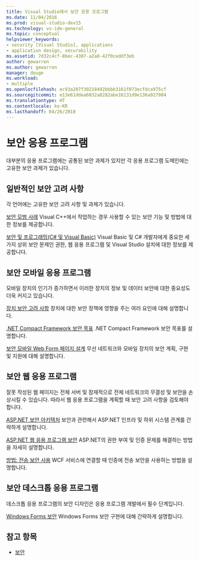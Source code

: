```yaml
---
title: Visual Studio에서 보안 응용 프로그램
ms.date: 11/04/2016
ms.prod: visual-studio-dev15
ms.technology: vs-ide-general
ms.topic: conceptual
helpviewer_keywords:
- security [Visual Studio], applications
- application design, securability
ms.assetid: 7d32c4cf-8bec-4307-a2a8-42f0ceddf3eb
author: gewarren
ms.author: gewarren
manager: douge
ms.workload:
- multiple
ms.openlocfilehash: ec93a207f30218492bbbb3161f073ecfdca975cf
ms.sourcegitcommit: e13e61ddea6032a8282abe16131d9e136a927984
ms.translationtype: HT
ms.contentlocale: ko-KR
ms.lasthandoff: 04/26/2018
---
```

# <a name="secure-applications"></a>보안 응용 프로그램

대부분의 응용 프로그램에는 공통된 보안 과제가 있지만 각 응용 프로그램 도메인에는 고유한 보안 과제가 있습니다.

## <a name="general-security-considerations"></a>일반적인 보안 고려 사항
 각 언어에는 고유한 보안 고려 사항 및 과제가 있습니다.

 [보안 모범 사례](/cpp/top/security-best-practices-for-cpp) Visual C++에서 작업하는 경우 사용할 수 있는 보안 기능 및 방법에 대한 정보를 제공합니다.

 [보안 및 프로그래밍(C# 및 Visual Basic)](https://msdn.microsoft.com/library/ms233782(v=vs.100).aspx) Visual Basic 및 C# 개발자에게 중요한 세 가지 상위 보안 문제인 권한, 웹 응용 프로그램 및 Visual Studio 설치에 대한 정보를 제공합니다.

## <a name="secure-mobile-applications"></a>보안 모바일 응용 프로그램
 모바일 장치의 인기가 증가하면서 이러한 장치의 정보 및 데이터 보안에 대한 중요성도 더욱 커지고 있습니다.

 [장치 보안 고려 사항](http://msdn.microsoft.com/45fab484-8718-452e-8210-04fda3c6cb87) 장치에 대한 보안 정책에 영향을 주는 여러 요인에 대해 설명합니다.

 [.NET Compact Framework 보안 목표](http://msdn.microsoft.com/64ac2770-e2bc-40a3-abbf-56c8a2c0e364) .NET Compact Framework 보안 목표를 설명합니다.

 [보안 모바일 Web Form 페이지 설계](http://msdn.microsoft.com/b69727c1-f81f-4221-a116-8f92f769365f) 무선 네트워크와 모바일 장치의 보안 계획, 구현 및 지원에 대해 설명합니다.

## <a name="secure-web-applications"></a>보안 웹 응용 프로그램
 잘못 작성된 웹 페이지는 전체 서버 및 잠재적으로 전체 네트워크의 무결성 및 보안을 손상시킬 수 있습니다. 따라서 웹 응용 프로그램을 계획할 때 보안 고려 사항을 검토해야 합니다.

 [ASP.NET 보안 아키텍처](http://msdn.microsoft.com/Library/c34d6f4f-f64d-4697-bd32-02dd2ddf726f) 보안과 관련해서 ASP.NET 인프라 및 하위 시스템 관계를 간략하게 설명합니다.

 [ASP.NET 웹 응용 프로그램 보안](http://msdn.microsoft.com/Library/658d0430-1644-4744-b52d-08b0d6fcacb8) ASP.NET의 권한 부여 및 인증 문제를 해결하는 방법을 자세히 설명합니다.

 [방법: 전송 보안 사용](http://msdn.microsoft.com/16210e41-5492-4cc8-9002-7366b1fc7297) WCF 서비스에 연결할 때 인증에 전송 보안을 사용하는 방법을 설명합니다.

## <a name="secure-desktop-applications"></a>보안 데스크톱 응용 프로그램
 데스크톱 응용 프로그램의 보안 디자인은 응용 프로그램 개발에서 필수 단계입니다.

 [Windows Forms 보안](/dotnet/framework/winforms/windows-forms-security) Windows Forms 보안 구현에 대해 간략하게 설명합니다.

## <a name="see-also"></a>참고 항목

- [보안](../ide/security-in-visual-studio.md)